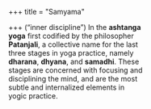+++
title = "Samyama"

+++
(“inner discipline”) In the **ashtanga**  
**yoga** first codified by the philosopher  
**Patanjali**, a collective name for the last  
three stages in yoga practice, namely  
**dharana**, **dhyana**, and **samadhi**. These  
stages are concerned with focusing and  
disciplining the mind, and are the most  
subtle and internalized elements in  
yogic practice.